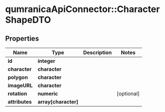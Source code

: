 # qumranicaApiConnector::CharacterShapeDTO

## Properties
Name | Type | Description | Notes
------------ | ------------- | ------------- | -------------
**id** | **integer** |  | 
**character** | **character** |  | 
**polygon** | **character** |  | 
**imageURL** | **character** |  | 
**rotation** | **numeric** |  | [optional] 
**attributes** | **array[character]** |  | 


